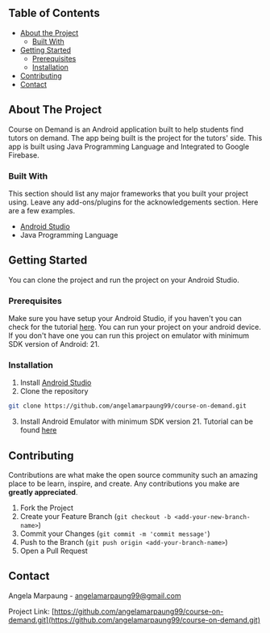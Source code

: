 <!-- TABLE OF CONTENTS -->
## Table of Contents

* [About the Project](#about-the-project)
  * [Built With](#built-with)
* [Getting Started](#getting-started)
  * [Prerequisites](#prerequisites)
  * [Installation](#installation)
* [Contributing](#contributing)
* [Contact](#contact)



<!-- ABOUT THE PROJECT -->
## About The Project

Course on Demand is an Android application built to help students find tutors on demand. The app being built is the project for the tutors' side.
This app is built using Java Programming Language and Integrated to Google Firebase.



### Built With
This section should list any major frameworks that you built your project using. Leave any add-ons/plugins for the acknowledgements section. Here are a few examples.
* [Android Studio](https://developer.android.com/studio)
* Java Programming Language


<!-- GETTING STARTED -->
## Getting Started

You can clone the project and run the project on your Android Studio. 


### Prerequisites

Make sure you have setup your Android Studio, if you haven't you can check for the tutorial [here](https://www.infoworld.com/article/3095406/android-studio-for-beginners-part-1-installation-and-setup.html).
You can run your project on your android device. If you don't have one you can run this project on emulator with minimum SDK version of Android: 21.

### Installation

1. Install [Android Studio](https://developer.android.com/studio)
2. Clone the repository
```sh
git clone https://github.com/angelamarpaung99/course-on-demand.git
```
3. Install Android Emulator with minimum SDK version 21. Tutorial can be found [here](https://www.infoworld.com/article/3095406/android-studio-for-beginners-part-1-installation-and-setup.html)


<!-- CONTRIBUTING -->
## Contributing

Contributions are what make the open source community such an amazing place to be learn, inspire, and create. Any contributions you make are **greatly appreciated**.

1. Fork the Project
2. Create your Feature Branch (`git checkout -b <add-your-new-branch-name>`)
3. Commit your Changes (`git commit -m 'commit message'`)
4. Push to the Branch (`git push origin <add-your-branch-name>`)
5. Open a Pull Request


<!-- CONTACT -->
## Contact

Angela Marpaung - angelamarpaung99@gmail.com

Project Link: [https://github.com/angelamarpaung99/course-on-demand.git](https://github.com/angelamarpaung99/course-on-demand.git)
